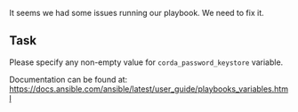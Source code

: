 It seems we had some issues running our playbook. We need to fix it.

## Task

Please specify any non-empty value for `corda_password_keystore` variable.

Documentation can be found at: <https://docs.ansible.com/ansible/latest/user_guide/playbooks_variables.html>

